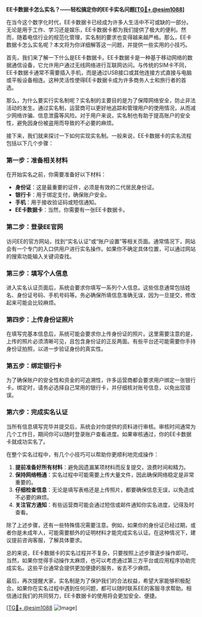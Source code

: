**EE卡数据卡怎么实名？——轻松搞定你的EE卡实名问题[[TG💪+ @esim1088](https://t.me/s/esim1088)]**

在当今这个数字化时代，EE卡数据卡已经成为许多人生活中不可或缺的一部分。无论是用于工作、学习还是娱乐，EE卡数据卡都为我们提供了极大的便利。然而，随着电信行业的规范化管理，实名制的要求也变得越来越严格。那么，EE卡数据卡怎么实名呢？本文将为你详细解答这一问题，并提供一些实用的小技巧。

首先，我们来了解一下什么是EE卡数据卡。EE卡数据卡是一种基于移动网络的数据通信设备，它允许用户通过无线网络进行互联网访问。与传统的SIM卡不同，EE卡数据卡通常不需要插入手机，而是通过USB接口或其他连接方式直接与电脑或平板设备相连。这种灵活性使得EE卡数据卡成为许多商务人士和旅行者的首选。

那么，为什么要实行实名制呢？实名制的主要目的是为了保障网络安全，防止非法活动的发生。通过实名制，运营商可以更好地追踪和管理用户的使用情况，从而减少网络诈骗、信息泄露等风险。对于用户来说，实名制也有助于提高账户的安全性，避免因身份被盗用而导致的不必要的麻烦。

接下来，我们就来探讨一下如何实现实名制。一般来说，EE卡数据卡的实名流程包括以下几个步骤：

### 第一步：准备相关材料

在开始实名之前，你需要准备好以下材料：

- **身份证**：这是最重要的证件，必须是有效的二代居民身份证。
- **银行卡**：用于绑定支付，确保账户安全。
- **手机**：用于接收验证码或短信通知。
- **EE卡数据卡**：当然，你需要有一张EE卡数据卡。

### 第二步：登录EE官网

访问EE的官方网站，找到“实名认证”或“账户设置”等相关页面。通常情况下，网站会有一个专门的入口供用户进行实名操作。如果你不确定具体位置，可以通过网站的搜索功能输入关键词查找。

### 第三步：填写个人信息

进入实名认证页面后，系统会要求你填写一系列个人信息。这些信息通常包括姓名、身份证号码、手机号码等。务必确保所填信息准确无误，因为一旦提交，修改起来可能会比较麻烦。

### 第四步：上传身份证照片

在填写完基本信息后，系统可能会要求你上传身份证的照片。这里需要注意的是，上传的照片必须清晰可见，且包含身份证的正反两面。有些平台还可能需要你手持身份证拍照，以进一步验证身份的真实性。

### 第五步：绑定银行卡

为了确保账户的安全性和资金的可追溯性，许多运营商都会要求用户绑定一张银行卡。绑定时，请务必选择自己常用的银行卡，并仔细核对账号信息，以免出现错误。

### 第六步：完成实名认证

当所有信息填写完毕并提交后，系统会对你提供的资料进行审核。审核时间通常为几个工作日，期间你可以随时登录账户查看进度。如果审核通过，你的EE卡数据卡就成功实名了。

在整个实名过程中，有几个小技巧可以帮助你更顺利地完成操作：

1. **提前准备好所有材料**：避免因遗漏某项材料而反复提交，浪费时间和精力。
2. **保持网络畅通**：实名过程中可能需要上传大量文件，因此确保网络稳定是非常重要的。
3. **仔细检查信息**：无论是填写表格还是上传照片，都要确保信息无误，以免造成不必要的麻烦。
4. **关注官方通知**：有些运营商可能会通过短信或邮件通知你实名进度，记得及时查看。

除了上述步骤，还有一些特殊情况需要注意。例如，如果你的身份证已经过期，或者你是未成年人，可能需要额外的证明材料才能完成实名认证。在这种情况下，建议提前咨询客服，了解具体要求。

总的来说，EE卡数据卡的实名过程并不复杂，只要按照上述步骤逐步操作即可。当然，如果你觉得手动操作太麻烦，也可以考虑通过第三方平台或应用程序协助完成实名。这些平台通常会提供更加便捷的服务，省去不少麻烦。

最后，再次提醒大家，实名制是为了保护我们的合法权益，希望大家能够积极配合。如果你在实名过程中遇到任何问题，都可以随时联系EE的客服寻求帮助。相信通过我们的共同努力，EE卡数据卡的使用将会更加安全、便捷。

[[TG💪+ @esim1088](https://t.me/s/esim1088) ![Image](https://i.postimg.cc/4NQfJmqS/Snipaste-2025-05-13-00-14-12.png)]